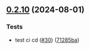 ## [0.2.10](https://github.com/kuchtek/budget-bot/compare/v0.2.9...v0.2.10) (2024-08-01)


### Tests

* test ci cd ([#30](https://github.com/kuchtek/budget-bot/issues/30)) ([71285ba](https://github.com/kuchtek/budget-bot/commit/71285ba2dee6a67fba28324aced4765c426cc887))
